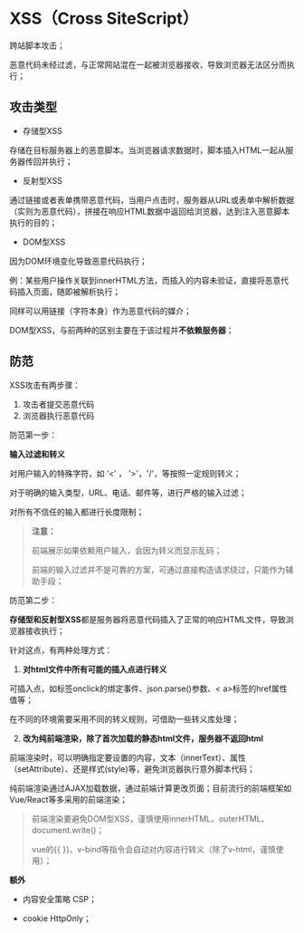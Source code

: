 # XSS（Cross SiteScript）

跨站脚本攻击；

恶意代码未经过滤，与正常网站混在一起被浏览器接收，导致浏览器无法区分而执行；

## 攻击类型

- 存储型XSS

存储在目标服务器上的恶意脚本。当浏览器请求数据时，脚本插入HTML一起从服务器传回并执行；



- 反射型XSS

通过链接或者表单携带恶意代码，当用户点击时，服务器从URL或表单中解析数据（实则为恶意代码），拼接在响应HTML数据中返回给浏览器，达到注入恶意脚本执行的目的；



- DOM型XSS

因为DOM环境变化导致恶意代码执行；

例：某些用户操作关联到innerHTML方法，而插入的内容未验证，直接将恶意代码插入页面，随即被解析执行；

同样可以用链接（字符本身）作为恶意代码的媒介；

DOM型XSS，与前两种的区别主要在于该过程并**不依赖服务器**；

## 防范

XSS攻击有两步骤：

1. 攻击者提交恶意代码
2. 浏览器执行恶意代码

防范第一步：

**输入过滤和转义**

对用户输入的特殊字符，如  ‘<’ ， '>'，'/'，等按照一定规则转义；

对于明确的输入类型，URL、电话、邮件等，进行严格的输入过滤；

对所有不信任的输入都进行长度限制；

> **注意：**
>
> 前端展示如果依赖用户输入，会因为转义而显示乱码； 
>
> 前端的输入过滤并不是可靠的方案，可通过直接构造请求绕过，只能作为辅助手段；



防范第二步：

**存储型和反射型XSS**都是服务器将恶意代码插入了正常的响应HTML文件，导致浏览器接收执行；

针对这点，有两种处理方式：

1. **对html文件中所有可能的插入点进行转义**

可插入点，如标签onclick的绑定事件、json.parse()参数、< a>标签的href属性值等；

在不同的环境需要采用不同的转义规则，可借助一些转义库处理；



2. **改为纯前端渲染，除了首次加载的静态html文件，服务器不返回html**

前端渲染时，可以明确指定要设置的内容，文本（innerText）、属性（setAttribute）、还是样式(style)等，避免浏览器执行意外脚本代码；

纯前端渲染通过AJAX加载数据，通过前端计算更改页面；目前流行的前端框架如Vue/React等多采用的前端渲染；

> 前端渲染要避免DOM型XSS，谨慎使用innerHTML、outerHTML、document.write()；
>
> vue的{{ }}、v-bind等指令会自动对内容进行转义（除了v-html，谨慎使用）；



**额外**

- 内容安全策略 CSP；

- cookie HttpOnly；